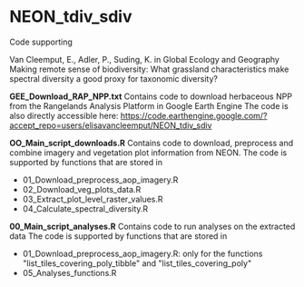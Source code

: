 # NEON_tdiv_sdiv
Code supporting 

Van Cleemput, E., Adler, P., Suding, K. in Global Ecology and Geography
Making remote sense of biodiversity: What grassland characteristics make spectral diversity a good proxy for taxonomic diversity?

**GEE_Download_RAP_NPP.txt**
Contains code to download herbaceous NPP from the Rangelands Analysis Platform in Google Earth Engine
The code is also directly accessible here:
https://code.earthengine.google.com/?accept_repo=users/elisavancleemput/NEON_tdiv_sdiv

**OO_Main_script_downloads.R**
Contains code to download, preprocess and combine imagery and vegetation plot information from NEON.
The code is supported by functions that are stored in 
 - 01_Download_preprocess_aop_imagery.R
 - 02_Download_veg_plots_data.R
 - 03_Extract_plot_level_raster_values.R
 - 04_Calculate_spectral_diversity.R

**00_Main_script_analyses.R**
Contains code to run analyses on the extracted data
The code is supported by functions that are stored in 
 - 01_Download_preprocess_aop_imagery.R: only for the functions "list_tiles_covering_poly_tibble" and "list_tiles_covering_poly"
 - 05_Analyses_functions.R
